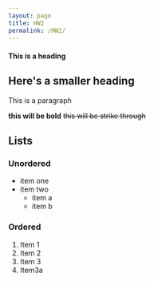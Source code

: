 ```yaml
---
layout: page
title: HW2
permalink: /HW2/
---
```

#### This is a heading
## Here's a smaller heading
This is a paragraph

**this will be bold** ~~this will be strike through~~

## Lists

### Unordered

- item one
- item two
    - item a
    - item b

### Ordered

1. Item 1
2. Item 2
3. Item 3
4. Item3a
